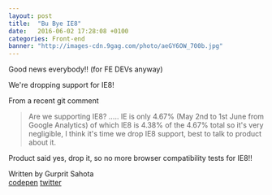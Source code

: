 ```yaml
---
layout: post
title:  "Bu Bye IE8"
date:   2016-06-02 17:28:08 +0100
categories: Front-end
banner: "http://images-cdn.9gag.com/photo/aeGY6OW_700b.jpg"
---
```

Good news everybody!! (for FE DEVs anyway)

We're dropping support for IE8!
<!--more-->

From a recent git comment

>Are we supporting IE8?  ..... IE is only 4.67% (May 2nd to 1st June from Google Analytics) of which IE8 is 4.38% of the 4.67% total so it's very negligible, I think it's time we drop IE8 support, best to talk to product about it.

Product said yes, drop it, so no more browser compatibility tests for IE8!!

Written by Gurprit Sahota<br>[codepen](http://codepen.io/gurprit/) [twitter](https://twitter.com/gups)

